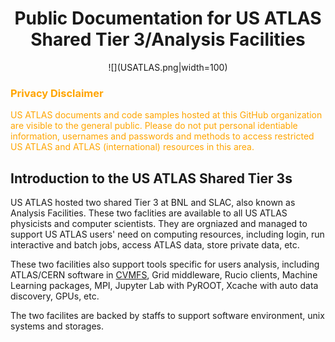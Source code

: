 # <center>Public Documentation for US ATLAS Shared Tier 3/Analysis Facilities</center>

<center>![](USATLAS.png|width=100)</center>

### <span style="color:orange">Privacy Disclaimer</span>
<span style="color:orange">US ATLAS documents and code samples hosted at this GitHub 
  organization are visible to the
general public. Please do not put personal identiable information, usernames and passwords
and methods to access restricted US ATLAS and ATLAS (international) resources in this area.
</span>

## Introduction to the US ATLAS Shared Tier 3s
US ATLAS hosted two shared Tier 3 at BNL and SLAC, also known as Analysis Facilities. These
two faclities are available to all US ATLAS physicists and computer scientists. They are
orgniazed and managed to support US ATLAS users' need on computing resources, including login,
run interactive and batch jobs, access ATLAS data, store private data, etc.

These two facilities also support tools specific for users analysis, including ATLAS/CERN
software in [CVMFS](/cvmfs), Grid middleware, Rucio clients, Machine Learning packages, MPI, Jupyter
Lab with PyROOT, Xcache with auto data discovery, GPUs, etc.

The two facilites are backed by staffs to support software environment, unix systems and
storages.
